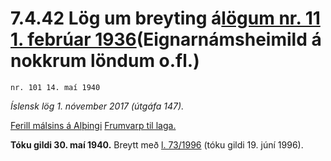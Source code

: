 # 7.4.42 Lög um breyting á[lögum nr. 11 1. febrúar 1936](1936011.md)(Eignarnámsheimild á nokkrum löndum o.fl.)

`nr. 101 14. maí 1940`

_Íslensk lög 1. nóvember 2017 (útgáfa 147)._

[Ferill málsins á Alþingi](https://www.althingi.is/thingstorf/thingmalalistar-eftir-thingum/ferill/?ltg=55&mnr=47)
[Frumvarp til laga.](https://www.althingi.is/altext/55/s/pdf/0063.pdf)

**Tóku gildi 30. maí 1940.**
Breytt með
[l. 73/1996](https://althingi.is/altext/stjt/1996.073.html) (tóku gildi 19. júní 1996).


